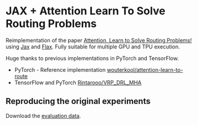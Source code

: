 JAX + Attention Learn To Solve Routing Problems
===============================================

Reimplementation of the paper 
[Attention, Learn to Solve Routing Problems!](https://arxiv.org/abs/1803.08475) using
[Jax](https://github.com/google/jax) and [Flax](https://github.com/google/flax).
Fully suitable for multiple GPU and TPU execution.

Huge thanks to previous implementations in PyTorch and TensorFlow.

* PyTorch - Reference implementation [wouterkool/attention-learn-to-route](https://github.com/wouterkool/attention-learn-to-route)
* TensorFlow and PyTorch [Rintarooo/VRP_DRL_MHA](https://github.com/Rintarooo/VRP_DRL_MHA)

## Reproducing the original experiments

Download the [evaluation data](https://drive.google.com/drive/folders/10J3xQyQ_iMrKXx2YErqJtbI70cdNbrDu).
